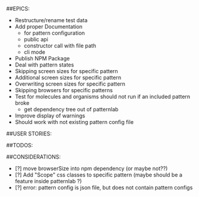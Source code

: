 ##EPICS:
* Restructure/rename test data
* Add proper Documentation 
    * for pattern configuration
    * public api
    * constructor call with file path
    * cli mode
* Publish NPM Package
* Deal with pattern states
* Skipping screen sizes for specific pattern
* Additional screen sizes for specific pattern
* Overwriting screen sizes for specific pattern
* Skipping browsers for specific patterns
* Test for molecules and organisms should not run if an included pattern broke
    * get dependency tree out of patternlab
* Improve display of warnings
* Should work with not existing pattern config file

##USER STORIES: 

##TODOS:


##CONSIDERATIONS:
* [?] move browserSize into npm dependency (or maybe not??)
* [?] Add "Scope" css classes to specific pattern (maybe should be a feature inside patternlab ?)
* [?] error: pattern config is json file, but does not contain pattern configs
